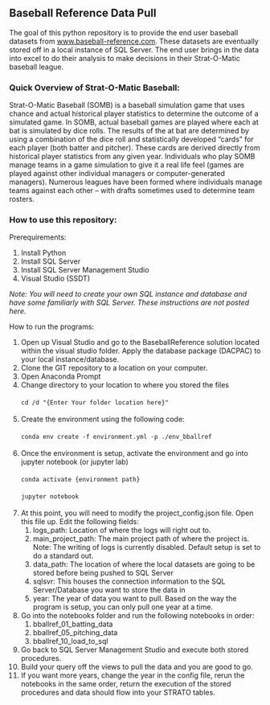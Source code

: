 <h2>Baseball Reference Data Pull</h2>

The goal of this python repository is to provide the end user baseball datasets from www.baseball-reference.com. These datasets are eventually stored off in a local instance of SQL Server. The end user brings in the data into excel to do their analysis to make decisions in their Strat-O-Matic baseball league.

<h3>Quick Overview of Strat-O-Matic Baseball:</h3>

Strat-O-Matic Baseball (SOMB) is a baseball simulation game that uses chance and actual historical player statistics to determine the outcome of a simulated game. In SOMB, actual baseball games are played where each at bat is simulated by dice rolls. The results of the at bat are determined by using a combination of the dice roll and statistically developed “cards” for each player (both batter and pitcher). These cards are derived directly from historical player statistics from any given year. Individuals who play SOMB manage teams in a game simulation to give it a real life feel (games are played against other individual managers or computer-generated managers). Numerous leagues have been formed where individuals manage teams against each other – with drafts sometimes used to determine team rosters.

<h3>How to use this repository:</h3>

Prerequirements:
<ol>
    <li>Install Python</li>
    <li>Install SQL Server</li>
    <li>Install SQL Server Management Studio</li>
    <li>Visual Studio (SSDT)</li>
    </ol>
    
<i>Note: You will need to create your own SQL instance and database and have some familiarly with SQL Server. These instructions are not posted here.</i>

How to run the programs:
<ol><li>Open up Visual Studio and go to the BaseballReference solution located within the visual studio folder. Apply the database package (DACPAC) to your local instance/database. <br>
    <li>Clone the GIT repository to a location on your computer.</li>
    <li>Open Anaconda Prompt</li>
    <li>Change directory to your location to where you stored the files<br><br>
    <code>cd /d "{Enter Your folder location here}"</code><br><br></li>
    <li>Create the environment using the following code:<br><br>
    <code>conda env create -f environment.yml -p ./env_bballref</code><br><br>
    </li>
    <li>Once the environment is setup, activate the environment and go into jupyter notebook (or jupyter lab)<br><br>
    <code>conda activate {environment path}</code><br><br>
    <code>jupyter notebook</code><br><br>
    </li>
    <li>At this point, you will need to modify the project_config.json file. Open this file up. Edit the following fields:
    <ol>
        <li>logs_path: Location of where the logs will right out to.</li>
        <li>main_project_path: The main project path of where the project is. Note: The writing of logs is currently disabled. Default setup is set to do a standard out.</li>
        <li>data_path: The location of where the local datasets are going to be stored before being pushed to SQL Server</li>
        <li>sqlsvr: This houses the connection information to the SQL Server/Database you want to store the data in</li>
        <li>year: The year of data you want to pull. Based on the way the program is setup, you can only pull one year at a time.</li>
    </ol>
</li>
    <li>Go into the notebooks folder and run the following notebooks in order:
    <ol>
        <li>bballref_01_batting_data</li>
        <li>bballref_05_pitching_data</li>
        <li>bballref_10_load_to_sql</li>
    </ol>
</li>
<li>Go back to SQL Server Management Studio and execute both stored procedures.</li>
<li>Build your query off the views to pull the data and you are good to go.</li>
<li>If you want more years, change the year in the config file, rerun the notebooks in the same order, return the execution of the stored procedures and data should flow into your STRATO tables. </li>
    </ol>
